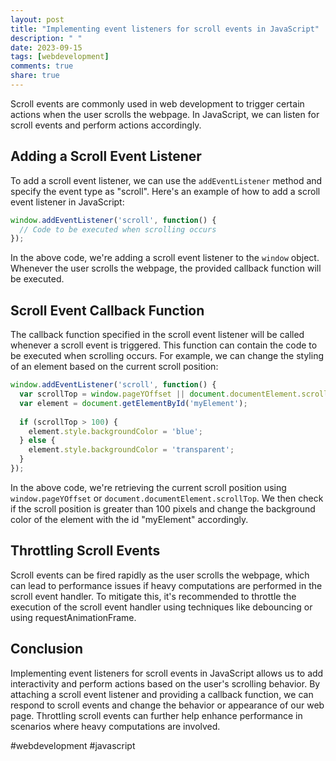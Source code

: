```yaml
---
layout: post
title: "Implementing event listeners for scroll events in JavaScript"
description: " "
date: 2023-09-15
tags: [webdevelopment]
comments: true
share: true
---
```


Scroll events are commonly used in web development to trigger certain actions when the user scrolls the webpage. In JavaScript, we can listen for scroll events and perform actions accordingly.

## Adding a Scroll Event Listener

To add a scroll event listener, we can use the `addEventListener` method and specify the event type as "scroll". Here's an example of how to add a scroll event listener in JavaScript:

```javascript
window.addEventListener('scroll', function() {
  // Code to be executed when scrolling occurs
});
```

In the above code, we're adding a scroll event listener to the `window` object. Whenever the user scrolls the webpage, the provided callback function will be executed.

## Scroll Event Callback Function

The callback function specified in the scroll event listener will be called whenever a scroll event is triggered. This function can contain the code to be executed when scrolling occurs. For example, we can change the styling of an element based on the current scroll position:

```javascript
window.addEventListener('scroll', function() {
  var scrollTop = window.pageYOffset || document.documentElement.scrollTop;
  var element = document.getElementById('myElement');
  
  if (scrollTop > 100) {
    element.style.backgroundColor = 'blue';
  } else {
    element.style.backgroundColor = 'transparent';
  }
});
```

In the above code, we're retrieving the current scroll position using `window.pageYOffset` or `document.documentElement.scrollTop`. We then check if the scroll position is greater than 100 pixels and change the background color of the element with the id "myElement" accordingly.

## Throttling Scroll Events

Scroll events can be fired rapidly as the user scrolls the webpage, which can lead to performance issues if heavy computations are performed in the scroll event handler. To mitigate this, it's recommended to throttle the execution of the scroll event handler using techniques like debouncing or using requestAnimationFrame.

## Conclusion

Implementing event listeners for scroll events in JavaScript allows us to add interactivity and perform actions based on the user's scrolling behavior. By attaching a scroll event listener and providing a callback function, we can respond to scroll events and change the behavior or appearance of our web page. Throttling scroll events can further help enhance performance in scenarios where heavy computations are involved.

#webdevelopment #javascript